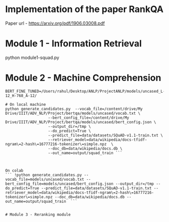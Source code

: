# Implementation of the paper **RankQA**  
Paper url - https://arxiv.org/pdf/1906.03008.pdf

# Module 1 - Information Retrieval
python module1-squad.py

# Module 2 - Machine Comprehension
``` BERT_BASE_DIR=/Users/rahul/Desktop/ANLP/ProjectANLP/models/uncased_L-12_H-768_A-12/
BERT_FINE_TUNED=/Users/rahul/Desktop/ANLP/ProjectANLP/models/uncased_L-12_H-768_A-12/

# On local machine
python generate_candidates.py  --vocab_file=/content/drive/My Drive/IIIT/ADV_NLP/Project/bertqa/models/uncased/vocab.txt \
                   --bert_config_file=/content/drive/My Drive/IIIT/ADV_NLP/Project/bertqa/models/uncased/bert_config.json \
                   --output_dir=/tmp \
                   --do_predict=True \
                   --predict_file=data/datasets/SQuAD-v1.1-train.txt \
                   --retriever_model=data/wikipedia/docs-tfidf-ngram\=2-hash\=16777216-tokenizer\=simple.npz  \
                   --doc_db=data/wikipedia/docs.db \
                   --out_name=output/squad_train ```



On colab
``` !python generate_candidates.py --vocab_file=models/uncased/vocab.txt --bert_config_file=models/uncased/bert_config.json --output_dir=/tmp --do_predict=True --predict_file=data/datasets/SQuAD-v1.1-train.txt --retriever_model=data/wikipedia/docs-tfidf-ngram\=2-hash\=16777216-tokenizer\=simple.npz --doc_db=data/wikipedia/docs.db --out_name=output/squad_train  ```


# Module 3 - Reranking module
